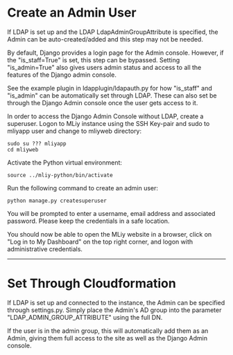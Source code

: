 # Create an Admin User
If LDAP is set up and the LDAP LdapAdminGroupAttribute is specified, the Admin can be auto-created/added and this step may not be needed. 

By default, Django provides a login page for the Admin console. However, if the "is_staff=True" is set, this step can be bypassed. Setting "is_admin=True" also gives users admin status and access to all the features of the Django admin console. 

See the example plugin in ldapplugin/ldapauth.py for how "is_staff" and "is_admin" can be automatically set through LDAP. These can also set be through the Django Admin console once the user gets access to it.

In order to access the Django Admin Console without LDAP, create a superuser. Logon to MLiy instance using the SSH Key-pair and sudo to mliyapp user and change to mliyweb directory:
```
sudo su ??? mliyapp
cd mliyweb
```
Activate the Python virtual environment:
```
source ../mliy-python/bin/activate
```
Run the following command to create an admin user:
```
python manage.py createsuperuser
```
You will be prompted to enter a username, email address and associated password. Please keep the credentials in a safe location.

You should now be able to open the MLiy website in a browser, click on "Log in to My Dashboard" on the top right corner, and logon with administrative credentials.

<hr>

# Set Through Cloudformation
If LDAP is set up and connected to the instance, the Admin can be specified through settings.py. Simply place the Admin's AD group into the parameter "LDAP_ADMIN_GROUP_ATTRIBUTE" using the full DN.

If the user is in the admin group, this will automatically add them as an Admin, giving them full access to the site as well as the Django Admin console. 